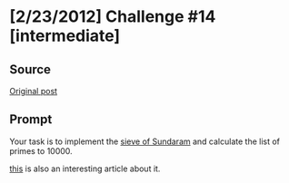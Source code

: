 # [2/23/2012] Challenge #14 [intermediate]

## Source

[Original post](https://old.reddit.com/r/dailyprogrammer/comments/q2mwu/2232012_challenge_14_intermediate/)

## Prompt

Your task is to implement the [sieve of Sundaram](http://en.wikipedia.org/wiki/Sieve_of_Sundaram) and calculate the list of primes to 10000.

[this](http://plus.maths.org/content/sundarams-sieve) is also an interesting article about it.

